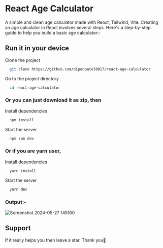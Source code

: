 
# React Age Calculator

A simple and clean age calculator made with React, Tailwind, Vite.
Creating an age calculator in React involves several steps. Here's a step-by-step guide to help you build a basic age calculator:-

## Run it in your device

Clone the project

```bash
  git clone https://github.com/dipenpatel0017/react-age-calculator
```

Go to the project directory

```bash
  cd react-age-calculator
```

### Or you can just download it as zip, then

Install dependencies

```bash
  npm install 
```

Start the server

```bash
  npm run dev
```

### Or if you are yarn user,

Install dependencies

```bash
  yarn install
```

Start the server

```bash
  yarn dev
```
### Output:-
![Screenshot 2024-05-27 145100](https://github.com/dipenpatel0017/react-age-calculator/assets/154975783/c6cb5165-0fb7-4fb9-b000-f7929f6d262e)
  
## Support

If it really helps you then leave a star. Thank you💖
